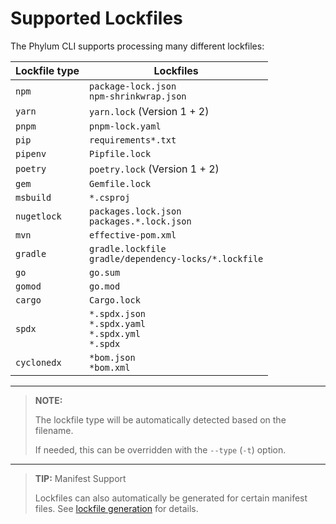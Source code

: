 # Supported Lockfiles

The Phylum CLI supports processing many different lockfiles:

| Lockfile type | Lockfiles                                                              |
| ------------- | ---------------------------------------------------------------------- |
| `npm`         | `package-lock.json` <br /> `npm-shrinkwrap.json`                       |
| `yarn`        | `yarn.lock` (Version 1 + 2)                                            |
| `pnpm`        | `pnpm-lock.yaml`                                                       |
| `pip`         | `requirements*.txt`                                                    |
| `pipenv`      | `Pipfile.lock`                                                         |
| `poetry`      | `poetry.lock` (Version 1 + 2)                                          |
| `gem`         | `Gemfile.lock`                                                         |
| `msbuild`     | `*.csproj`                                                             |
| `nugetlock`   | `packages.lock.json` <br /> `packages.*.lock.json`                     |
| `mvn`         | `effective-pom.xml`                                                    |
| `gradle`      | `gradle.lockfile` <br /> `gradle/dependency-locks/*.lockfile`          |
| `go`          | `go.sum`                                                               |
| `gomod`       | `go.mod`                                                               |
| `cargo`       | `Cargo.lock`                                                           |
| `spdx`        | `*.spdx.json` <br /> `*.spdx.yaml` <br /> `*.spdx.yml` <br /> `*.spdx` |
| `cyclonedx`   | `*bom.json` <br /> `*bom.xml`                                          |

---

> **NOTE:**
>
> The lockfile type will be automatically detected based on the filename.
>
> If needed, this can be overridden with the `--type` (`-t`) option.

---

> **TIP:** Manifest Support
>
> Lockfiles can also automatically be generated for certain manifest files.
> See [lockfile generation](./lockfile_generation.md) for details.
